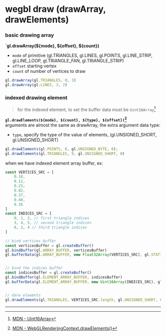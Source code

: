 # wegbl draw (drawArray, drawElements)

### basic drawing array
  
**`gl.drawArray(${mode}, ${offset}, ${count})**
- `mode` of primitive (gl.TRIANGLES, gl.LINES, gl.POINTS, gl.LINE_STRIP, gl.LINE_LOOP, gl.TRIANGLE_FAN, gl.TRIANGLE_STRIP)
- `offset` starting vertex
- `count` of number of vertices to draw

```javascript
gl.drawArray(gl.TRIANGLES, 0, 3)
gl.drawArray(gl.LINES, 3, 2)
```

### indexed drawing element
> for the indexed element, to set the buffer data must be `Uint16Array`[^Uint16Array]     

**`gl.drawElements(${mode}, ${count}, ${type}, ${offset})`[^drawElements]**  
arguments are almost the same as drawArray, the extra argument data type:  
- `type`,  specify the type of the value of elements, (gl.UNSIGNED_SHORT, gl.UNSIGNED_SHORT)

```javascript
gl.drawElements(gl.POINTS, 8, gl.UNSIGNED_BYTE, 0);
gl.drawElements(gl.TRIANGLES, 9, gl.UNSIGNED_SHORT, 0)
```

when we have indexed element array buffer, ex:
```javascript
const VERTICES_SRC = [
    0.18,
    0.12,
    0.23,
    0.02,
    0.37,
    0.40,
    0.16
]
const INDICES_SRC = [
    0, 1, 2, // first triangle indices
    3, 4, 5, // second triangle indices
    0, 2, 4 // third triangle indices
]

// bind vertices buffer
const verticesBuffer = gl.createBuffer()
gl.bindBuffer(gl.ARRAY_BUFFER, verticesBuffer)
gl.bufferData(gl.ARRAY_BUFFER, new Float32Array(VERTICES_SRC), gl.STATIC_DRAW)


// bind the indices buffer
const indicesBuffer = gl.createBuffer()
gl.bindBuffer(gl.ELEMENT_ARRAY_BUFFER, indicesBuffer)
gl.bufferData(gl.ELEMENT_ARRAY_BUFFER, new Uint16Array(INDICES_SRC), gl.STATIC_DRAW)


// darw eleemnts
gl.drawElements(gl.TRIANGLES, VERTICES_SRC.length, gl.UNSIGNED_SHORT, 0)
```

---
[^drawElements]: [MDN - WebGLRenderingContext.drawElements()](https://developer.mozilla.org/en-US/docs/Web/API/WebGLRenderingContext/drawElements)
[^Uint16Array]: [MDN - Uint16Array](https://developer.mozilla.org/en-US/docs/Web/JavaScript/Reference/Global_Objects/Uint16Array)